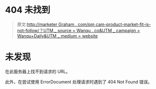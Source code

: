# 404 未找到

> 原文:[http://marketer Graham . com/pm cam-product-market-fit-is-not-follow/？UTM _ source = Wanqu . co&UTM _ campaign = Wanqu+Daily&UTM _ medium = website](http://marketergraham.com/pmcam-product-market-fit-is-not-enough/?utm_source=wanqu.co&utm_campaign=Wanqu+Daily&utm_medium=website)

# 未发现

在此服务器上找不到请求的 URL。

此外，在尝试使用 ErrorDocument 处理请求时遇到了 404 Not Found 错误。